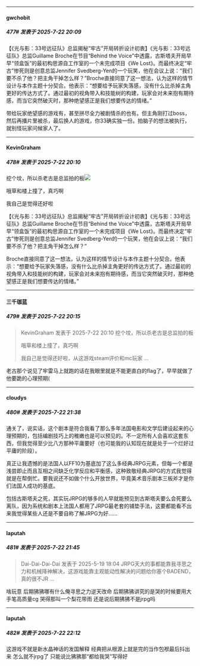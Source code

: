 ﻿
*****

####  gwchobit  
##### 477#       发表于 2025-7-22 20:09

【《光与影：33号远征队》总监揭秘“牢古”开局转折设计初衷】《光与影：33号远征队》总监Guillame Broche在节目“Behind the Voice”中透露，古斯塔夫开局早早“领盒饭”的最初构思源自工作室的一个未完成项目《We Lost》。而最终决定“牢古”惨死则是创意总监Jennifer Svedberg-Yen的一个玩笑，他在会议上说：“我们要不杀了他？把主角干掉怎么样？”Broche直接同意了这一想法，认为这样的情节设计与本作主题十分契合。他表示：“想要给予玩家失落感，没有什么比杀掉主角更好的传达方式了。通过最初的视角带入和技能树的构建，玩家会对未来抱有期待感，而当它突然破灭时，那种绝望感正是我们想要传达的情绪。”

带给玩家绝望感的游戏有，甚至拼尽全力被剧情杀的也有。但主角刚打过boss，然后再播片里被杀，最后换人的游戏，你33确实独一份。拍脑子的想法被执行，就别怪玩家问候家人了。

*****

####  KevinGraham  
##### 478#       发表于 2025-7-22 20:10

挖个坟，所以杀老古是总监拍的板<img src="https://static.stage1st.com/image/smiley/face2017/037.png" referrerpolicy="no-referrer">

哦草和楼上撞了，真巧啊

我自己是觉得还好啦

【《光与影：33号远征队》总监揭秘“牢古”开局转折设计初衷】《光与影：33号远征队》总监Guillame Broche在节目“Behind the Voice”中透露，古斯塔夫开局早早“领盒饭”的最初构思源自工作室的一个未完成项目《We Lost》。而最终决定“牢古”惨死则是创意总监Jennifer Svedberg-Yen的一个玩笑，他在会议上说：“我们要不杀了他？把主角干掉怎么样？”

Broche直接同意了这一想法，认为这样的情节设计与本作主题十分契合。他表示：“想要给予玩家失落感，没有什么比杀掉主角更好的传达方式了。通过最初的视角带入和技能树的构建，玩家会对未来抱有期待感，而当它突然破灭时，那种绝望感正是我们想要传达的情绪。”


*****

####  三千珈蓝  
##### 479#       发表于 2025-7-22 20:15

<blockquote>KevinGraham 发表于 2025-7-22 20:10
挖个坟，所以杀老古是总监拍的板

哦草和楼上撞了，真巧啊

我自己是觉得还好啦，从这游戏steam评价和mc玩家 ...</blockquote>
老古那个说见了牢雷马上就跑的话在我眼里就是不能更直白的flag了，早早就做了他要跪的心理预期(


*****

####  cloudys  
##### 480#       发表于 2025-7-22 21:38

通关了，说实话，这个剧本是符合我看了那么多年法国电影和文学后建设起来的心理预期的，包括编剧技巧上的稚嫩也是可以预见的。不一定所有人会喜欢这套东西，但我觉得至少比八方那种平庸要好（也可能我的认知现在就是处于一个烂好过平庸的阶段）。

真正让我遗憾的是法国人以FF10为基底加了这么多经典JRPG元素，但每一个都是浅尝即止而且互相之间缺乏化学反应和平衡感，这种致敬经典JRPG的方式我觉得就是在帮倒忙。要我说还不如做个什么开放世界，毕竟美术音乐剧本三板斧才是你们法国人成功的基底。

包括古斯塔夫之死，其实玩JRPG的够多的人早就能预见到古斯塔夫要么会死要么离队，因为系统和剧本上法国人都用了JRPG最老套的铺垫手法，这要都能看不出来我觉得某些人还是不要自称了解JRPG为好……


*****

####  laputah  
##### 481#       发表于 2025-7-22 21:45

<blockquote>Dai-Dai-Dai-Dai 发表于 2025-5-19 18:04
JRPG天大的事都能靠我寻思之力和机械降神解决，这游戏能靠主观能动性解决的问题给你塞个BADEND，真的很不JR ...</blockquote>
啥玩意 后期狒狒哪有什么俺寻思之力逆天改命 后期狒狒讲究的是哭的时候要用大手笔高质量cg 哭得那叫一个梨花带雨 还是说后期狒狒不是jrpg吗 


*****

####  laputah  
##### 482#       发表于 2025-7-22 22:12

这游戏不就是新水晶神话的发国解释 经典把从根源上就是完的当作包袱最后抖出来 怎么就不jrpg了 只能说比狒狒那“都给我哭”写得好 


